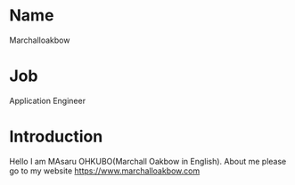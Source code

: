 # Name
Marchalloakbow

# Job
Application Engineer

# Introduction
Hello I am MAsaru OHKUBO(Marchall Oakbow in English).
About me please go to my website https://www.marchalloakbow.com


